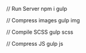 // Run Server
npm i
gulp

// Compress images
gulp img

// Compile SCSS
gulp scss

// Compress JS
gulp js
